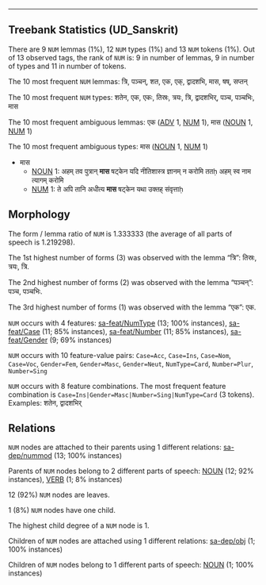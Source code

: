 

--------------------------------------------------------------------------------

## Treebank Statistics (UD_Sanskrit)

There are 9 `NUM` lemmas (1%), 12 `NUM` types (1%) and 13 `NUM` tokens (1%).
Out of 13 observed tags, the rank of `NUM` is: 9 in number of lemmas, 9 in number of types and 11 in number of tokens.

The 10 most frequent `NUM` lemmas: त्रि, पञ्चन्, शत, एक, एक्, द्वादशभि, मास, षष्, सप्तन्

The 10 most frequent `NUM` types:  शतेन, एक, एकः, तिस्रः, त्रयः, त्रि, द्वादशभिर्, पञ्च, पञ्चभिः, मास

The 10 most frequent ambiguous lemmas: एक ([ADV]() 1, [NUM]() 1), मास ([NOUN]() 1, [NUM]() 1)

The 10 most frequent ambiguous types:  मास ([NOUN]() 1, [NUM]() 1)


* मास
  * [NOUN]() 1: अहम् तव पुत्रान् <b>मास</b> षट्केन यदि नीतिशास्त्र ज्ञानम् न करोमि ततḥ अहम् स्व नाम त्यागम् करोमि
  * [NUM]() 1: ते अपि तानि अधीत्य <b>मास</b> षट्केन यथा उक्तह् संवृत्ताḥ

## Morphology

The form / lemma ratio of `NUM` is 1.333333 (the average of all parts of speech is 1.219298).

The 1st highest number of forms (3) was observed with the lemma “त्रि”: तिस्रः, त्रयः, त्रि.

The 2nd highest number of forms (2) was observed with the lemma “पञ्चन्”: पञ्च, पञ्चभिः.

The 3rd highest number of forms (1) was observed with the lemma “एक”: एक.

`NUM` occurs with 4 features: [sa-feat/NumType]() (13; 100% instances), [sa-feat/Case]() (11; 85% instances), [sa-feat/Number]() (11; 85% instances), [sa-feat/Gender]() (9; 69% instances)

`NUM` occurs with 10 feature-value pairs: `Case=Acc`, `Case=Ins`, `Case=Nom`, `Case=Voc`, `Gender=Fem`, `Gender=Masc`, `Gender=Neut`, `NumType=Card`, `Number=Plur`, `Number=Sing`

`NUM` occurs with 8 feature combinations.
The most frequent feature combination is `Case=Ins|Gender=Masc|Number=Sing|NumType=Card` (3 tokens).
Examples: शतेन, द्वादशभिर्


## Relations

`NUM` nodes are attached to their parents using 1 different relations: [sa-dep/nummod]() (13; 100% instances)

Parents of `NUM` nodes belong to 2 different parts of speech: [NOUN]() (12; 92% instances), [VERB]() (1; 8% instances)

12 (92%) `NUM` nodes are leaves.

1 (8%) `NUM` nodes have one child.

The highest child degree of a `NUM` node is 1.

Children of `NUM` nodes are attached using 1 different relations: [sa-dep/obj]() (1; 100% instances)

Children of `NUM` nodes belong to 1 different parts of speech: [NOUN]() (1; 100% instances)

